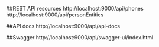 ##REST API resources
http://localhost:9000/api/phones
http://localhost:9000/api/personEntities

##API docs
http://localhost:9000/api/api-docs

##Swagger
http://localhost:9000/api/swagger-ui/index.html
